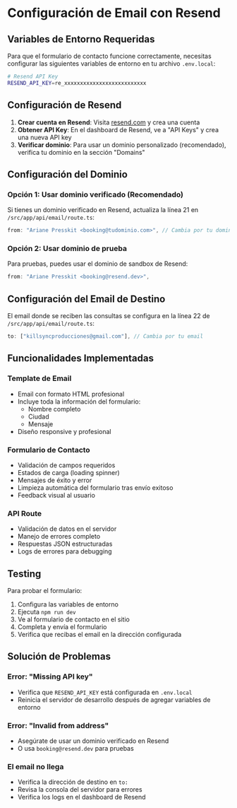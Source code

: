 # Configuración de Email con Resend

## Variables de Entorno Requeridas

Para que el formulario de contacto funcione correctamente, necesitas configurar las siguientes variables de entorno en tu archivo `.env.local`:

```bash
# Resend API Key
RESEND_API_KEY=re_xxxxxxxxxxxxxxxxxxxxxxxxxx
```

## Configuración de Resend

1. **Crear cuenta en Resend**: Visita [resend.com](https://resend.com) y crea una cuenta
2. **Obtener API Key**: En el dashboard de Resend, ve a "API Keys" y crea una nueva API key
3. **Verificar dominio**: Para usar un dominio personalizado (recomendado), verifica tu dominio en la sección "Domains"

## Configuración del Dominio

### Opción 1: Usar dominio verificado (Recomendado)
Si tienes un dominio verificado en Resend, actualiza la línea 21 en `/src/app/api/email/route.ts`:

```typescript
from: "Ariane Presskit <booking@tudominio.com>", // Cambia por tu dominio verificado
```

### Opción 2: Usar dominio de prueba
Para pruebas, puedes usar el dominio de sandbox de Resend:

```typescript
from: "Ariane Presskit <booking@resend.dev>",
```

## Configuración del Email de Destino

El email donde se reciben las consultas se configura en la línea 22 de `/src/app/api/email/route.ts`:

```typescript
to: ["killsyncproducciones@gmail.com"], // Cambia por tu email
```

## Funcionalidades Implementadas

### Template de Email
- Email con formato HTML profesional
- Incluye toda la información del formulario:
  - Nombre completo
  - Ciudad
  - Mensaje
- Diseño responsive y profesional

### Formulario de Contacto
- Validación de campos requeridos
- Estados de carga (loading spinner)
- Mensajes de éxito y error
- Limpieza automática del formulario tras envío exitoso
- Feedback visual al usuario

### API Route
- Validación de datos en el servidor
- Manejo de errores completo
- Respuestas JSON estructuradas
- Logs de errores para debugging

## Testing

Para probar el formulario:

1. Configura las variables de entorno
2. Ejecuta `npm run dev`
3. Ve al formulario de contacto en el sitio
4. Completa y envía el formulario
5. Verifica que recibas el email en la dirección configurada

## Solución de Problemas

### Error: "Missing API key"
- Verifica que `RESEND_API_KEY` está configurada en `.env.local`
- Reinicia el servidor de desarrollo después de agregar variables de entorno

### Error: "Invalid from address"
- Asegúrate de usar un dominio verificado en Resend
- O usa `booking@resend.dev` para pruebas

### El email no llega
- Verifica la dirección de destino en `to:`
- Revisa la consola del servidor para errores
- Verifica los logs en el dashboard de Resend